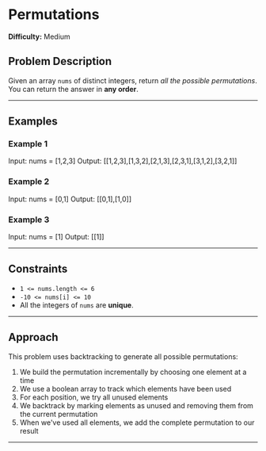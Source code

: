 # Permutations

**Difficulty:** Medium

## Problem Description

Given an array `nums` of distinct integers, return *all the possible permutations*. You can return the answer in **any order**.

---

## Examples

### Example 1
Input: nums = [1,2,3]
Output: [[1,2,3],[1,3,2],[2,1,3],[2,3,1],[3,1,2],[3,2,1]]

### Example 2
Input: nums = [0,1]
Output: [[0,1],[1,0]]

### Example 3
Input: nums = [1]
Output: [[1]]

---

## Constraints

- `1 <= nums.length <= 6`
- `-10 <= nums[i] <= 10`
- All the integers of `nums` are **unique**.

---

## Approach

This problem uses backtracking to generate all possible permutations:
1. We build the permutation incrementally by choosing one element at a time
2. We use a boolean array to track which elements have been used
3. For each position, we try all unused elements
4. We backtrack by marking elements as unused and removing them from the current permutation
5. When we've used all elements, we add the complete permutation to our result

---
